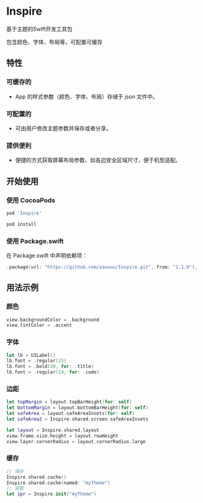 # Inspire

基于主题的Swift开发工具包

包含颜色、字体、布局等，可配置可缓存

<!-- more -->

## 特性

### 可缓存的

- App 的样式参数（颜色、字体、布局）存储于 json 文件中。

### 可配置的

- 可由用户修改主题参数并保存或者分享。

### 提供便利

- 便捷的方式获取屏幕布局参数、如各边安全区域尺寸，便于机型适配。


## 开始使用

### 使用 CocoaPods

```ruby 在 Podfile 中添加：
pod 'Inspire'
```

```sh 然后执行：
pod install
```

### 使用 Package.swift 

在 Package.swift 中声明依赖项：

```swift
.package(url: "https://github.com/xaoxuu/Inspire.git", from: "1.1.0"),
```


## 用法示例



### 颜色

```swift
view.backgroundColor = .background
view.tintColor = .accent
```

### 字体

```swift
let lb = UILabel()
lb.font = .regular(15)
lb.font = .bold(20, for: .title)
lb.font = .regular(14, for: .code)
```

### 边距


```swift
let topMargin = layout.topBarHeight(for: self)
let bottomMargin = layout.bottomBarHeight(for: self)
let safeArea = layout.safeAreaInsets(for: self)
let safeArea2 = Inspire.shared.screen.safeAreaInsets
```

```swift
let layout = Inspire.shared.layout
view.frame.size.height = layout.rowHeight
view.layer.cornerRadius = layout.cornerRadius.large
```

### 缓存

```swift
// 保存
Inspire.shared.cache()
Inspire.shared.cache(named: "myTheme")
// 读取
let ipr = Inspire.init("myTheme")
```


